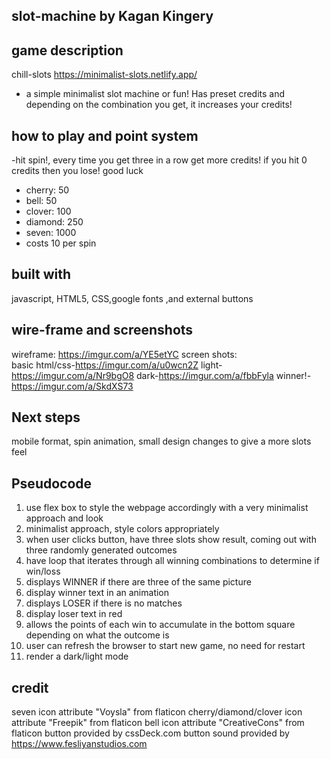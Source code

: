 ## slot-machine by Kagan Kingery



## game description
chill-slots
https://minimalist-slots.netlify.app/
- a simple minimalist slot machine or fun! Has preset credits and depending on the combination you get, it increases your credits! 


## how to play and point system
-hit spin!, every time you get three in a row get more credits! if you hit 0 credits then you lose! good luck
  - cherry: 50
  - bell: 50
  - clover: 100
  - diamond: 250
  - seven: 1000
  - costs 10 per spin

## built with
javascript, HTML5, CSS,google fonts ,and external buttons

## wire-frame and screenshots
wireframe: 
https://imgur.com/a/YE5etYC
screen shots:  
basic html/css-https://imgur.com/a/u0wcn2Z
light-https://imgur.com/a/Nr9bgO8
dark-https://imgur.com/a/fbbFyla
winner!-https://imgur.com/a/SkdXS73

## Next steps 
mobile format, spin animation, small design changes to give a more slots feel

## Pseudocode
1. use flex box to style the webpage accordingly with a very minimalist approach and look
2. minimalist approach, style colors appropriately
3. when user clicks button, have three slots show result, coming out with three randomly generated outcomes
4. have loop that iterates through all winning combinations to determine if win/loss
5. displays WINNER if there are three of the same picture
6. display winner text in an animation
7. displays LOSER if there is no matches
8. display loser text in red
9. allows the points of each win to accumulate in the bottom square depending on what the outcome is
10. user can refresh the browser to start new game, no need for restart
11. render a dark/light mode


## credit
seven icon attribute "Voysla" from flaticon
cherry/diamond/clover icon attribute "Freepik" from flaticon
bell icon attribute "CreativeCons" from flaticon
button provided by cssDeck.com
button sound provided by https://www.fesliyanstudios.com
